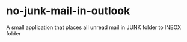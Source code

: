 # no-junk-mail-in-outlook
A small application that places all unread mail in JUNK folder to INBOX folder
